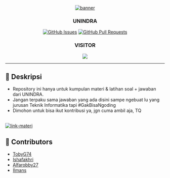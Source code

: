 <p align="center">
  <a href="" rel="noopener">
 <img src="banner.png" alt="banner"></a>
</p>
<h3 align="center">UNINDRA</h3>

<div align="center">

[![GitHub Issues](https://img.shields.io/github/issues/TobyG74/UNINDRA.svg)](https://github.com/TobyG74/UNINDRA/issues)
[![GitHub Pull Requests](https://img.shields.io/github/issues-pr/TobyG74/UNINDRA.svg)](https://github.com/TobyG74/UNINDRA/pulls)

</div>

<div align="center">
  <h3>VISITOR</h3>
  <img src="https://profile-counter.glitch.me/TobyG74-UNINDRA/count.svg">

</div>

---

## 🧐 Deskripsi

-   Repository ini hanya untuk kumpulan materi & latihan soal + jawaban dari UNINDRA.
-   Jangan terpaku sama jawaban yang ada disini sampe ngebuat lu yang jurusan Teknik Informatika tapi #GakBisaNgoding
-   Dimohon untuk bisa ikut kontribusi ya, jgn cuma ambil aja, TQ

<br>
<a href="https://drive.google.com/drive/folders/1OXTCf_3JciNZNeK8nJFuW-1b-hSWq6-Z?usp=share_link" target="_blank"><img src="https://img.shields.io/badge/download materi-%2327b51d.svg?style=for-the-badge&logoColor=white" alt="link-materi"/></a>

## 👥 Contributors
-   [TobyG74](https://github.com/TobyG74)
-   [Ishafakhri](https://github.com/Ishafakhri)
-   [Alfarobby27](https://github.com/Alfarobby27)
-   [Ilmans](https://github.com/Ilmans)
